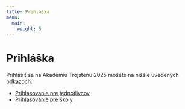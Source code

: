 ```yaml
---
title: Prihláška
menu:
  main:
    weight: 5
---
```


# Prihláška

Prihlásiť sa na Akadémiu Trojstenu 2025 môžete na nižšie uvedených odkazoch:

- [Prihlasovanie pre jednotlivcov](https://forms.gle/cXk3VAT57yaKp8R26)
- [Prihlasovanie pre školy](https://forms.gle/QjSimW2trrkcjXYPA)
